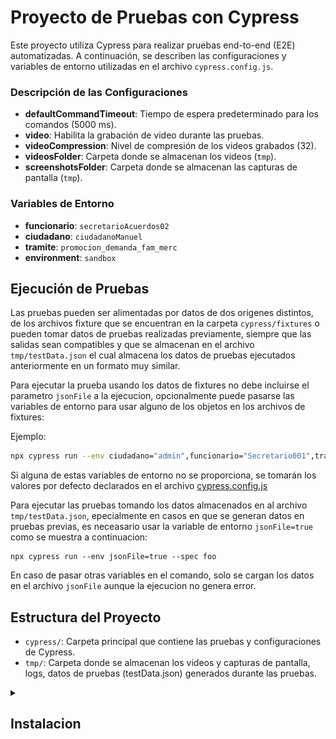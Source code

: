 # Proyecto de Pruebas con Cypress

Este proyecto utiliza Cypress para realizar pruebas end-to-end (E2E) automatizadas. A continuación, se describen las configuraciones y variables de entorno utilizadas en el archivo `cypress.config.js`.

### Descripción de las Configuraciones

- **defaultCommandTimeout**: Tiempo de espera predeterminado para los comandos (5000 ms).
- **video**: Habilita la grabación de video durante las pruebas.
- **videoCompression**: Nivel de compresión de los videos grabados (32).
- **videosFolder**: Carpeta donde se almacenan los videos (`tmp`).
- **screenshotsFolder**: Carpeta donde se almacenan las capturas de pantalla (`tmp`).

### Variables de Entorno

- **funcionario**: `secretarioAcuerdos02`
- **ciudadano**: `ciudadanoManuel`
- **tramite**: `promocion_demanda_fam_merc`
- **environment**: `sandbox`

## Ejecución de Pruebas

Las pruebas pueden ser alimentadas por datos de dos origenes distintos, de los archivos fixture que se encuentran en la carpeta `cypress/fixtures` o pueden tomar datos de pruebas realizadas previamente, siempre que las salidas sean compatibles y que se almacenan en el archivo `tmp/testData.json` el cual almacena los datos de pruebas ejecutados anteriormente en un formato muy similar. 

Para ejecutar la prueba usando los datos de fixtures no debe incluirse el parametro `jsonFile` a la ejecucion, opcionalmente puede pasarse las variables de entorno para usar alguno de los objetos en los archivos de fixtures:

Ejemplo:
```bash
npx cypress run --env ciudadano="admin",funcionario="Secretario001",tramite="promocion_demanda_fam_merc" --spec foo
```
Si alguna de estas variables de entorno no se proporciona, se tomarán los valores por defecto declarados en el archivo [cypress.config.js](./cypress.config.js)


Para ejecutar las pruebas tomando los datos almacenados en al archivo `tmp/testData.json`, epecialmente en casos en que se generan datos en pruebas previas, es neceasario usar la variable de entorno `jsonFile=true` como se muestra a continuacion:


```shell
npx cypress run --env jsonFile=true --spec foo
```
En caso de pasar otras variables en el comando, solo se cargan los datos en el archivo `jsonFile` aunque la ejecucion no genera error.



## Estructura del Proyecto

- `cypress/`: Carpeta principal que contiene las pruebas y configuraciones de Cypress.
- `tmp/`: Carpeta donde se almacenan los videos y capturas de pantalla, logs, datos de pruebas (testData.json) generados durante las pruebas.


<details>
<summary><h2>Instalacion</h2></summary>

### Los siguientes pasos son para llevar a cabo la instalacion en sistemas basados en Debian


<details>
<summary><h4>Instalacion JAVA</h4></summary>
Si aun no cuentas con JAVA instalalo usando el siguiente comando

```bash
sudo apt update
sudo apt install fontconfig openjdk-17-jre
java -version
```
</details>


<details>
<summary><h4>Instalacion Node</h4></summary>
Instala Node usando APT package manager


```bash
# Actualiza la lista de paquetes disponibles
sudo apt update

# Instala Node.js
sudo apt install nodejs

# Verifica la versión instalada de Node.js
node -v

# Instala npm (Node Package Manager)
sudo apt install npm
```



</details>


<details>
<summary><h4>Instalacion Jenkins</h4></summary>
Instala Jenkins en su version LTS

```bash
# Agregar la clave y el repositorio de Jenkins
sudo wget -O /usr/share/keyrings/jenkins-keyring.asc \
    https://pkg.jenkins.io/debian-stable/jenkins.io-2023.key
echo "deb [signed-by=/usr/share/keyrings/jenkins-keyring.asc]" \
    https://pkg.jenkins.io/debian-stable binary/ | sudo tee \
    /etc/apt/sources.list.d/jenkins.list > /dev/null

# Actualizar la lista de paquetes e instalar Jenkins
sudo apt-get update
sudo apt-get install jenkins
```

Deshabilita CSP en Jenkins para poder mostrar archivos html en los reportes generados por mochawesome
Con privilegios de super usuario (sudo su) ejecuta los siguientes comandos, no afectan la ejecucion de las pruebas, solo permite ver los reportes en web:

```bash
mkdir -p /usr/share/jenkins/ref/init.groovy.d && \
echo 'System.setProperty("hudson.model.DirectoryBrowserSupport.CSP", "");' > /usr/share/jenkins/ref/init.groovy.d/disable-csp.groovy
```


</details>


<details>
<summary><h4>Configuracion inicial en primer arranque</h4></summary>
Navega a http://localhost:8080 (o el puerto que configuraste para Jenkins durante la instalación) y espera hasta que aparezca la página de Desbloquear Jenkins.

![alt text](Doc/image.png)

Durante el primer arranque, por consola se muestra el pasword generado automaticamente, usalo para hacer el primer login 

![alt text](Doc/image-1.png)

Si por alguna razon no capturaste el password en el primer arranque, puedes consultarlo usando
```bash
sudo cat /var/lib/jenkins/secrets/initialAdminPassword 
```

- Puedes crear un usuario y contraseña o puedes usar las credenciales que se generan por defecto: `admin:admin`.
</details>


<details>
<summary><h4>Configuracion de arranque al cargar el sistema (opcional, recomendado)</h4></summary>


Puedes habilitar el servicio de Jenkins para que se inicie al arrancar el sistema con el comando:

```bash
sudo systemctl enable jenkins
```

Puedes iniciar el servicio de Jenkins con el comando:

```bash
sudo systemctl start jenkins
```

Puedes verificar el estado del servicio de Jenkins usando el comando:

```bash
sudo systemctl status jenkins
```

Si todo se ha configurado correctamente, deberías ver una salida como esta:

```
Loaded: loaded (/lib/systemd/system/jenkins.service; enabled; vendor preset: enabled)
Active: active (running) since Tue 2023-06-22 16:19:01 +03; 4min 57s ago
...
```
</details>

Instala los plugins recomendados por el sistema, espera a que la instalacion se complete.

<details>
<summary><h4>Configuracion del Pipeline</h4></summary>

Crea una nueva tarea 
![alt text](Doc/image-2.png)


Asigna un nombre al pipeline y selecciona el tipo 'Pipeline'
![alt text](Doc/image-3.png)


Ingresa descripcion y el campo para desechar las ejecuciones antiguas, por ejemplo 2 dias, 2 ejecuciones
![alt text](Doc/image-4.png)


Al final del formulario de configuracion selecciona los siguientes valores:
    Pipeline
        Definition : Pipeline script from SCM
        SCM : Git
        Repository URL : `https://github.com/Agilgob/PruebasUsuarios.git`
        Credentials : `- none -` no cambia
        Branch Specifier : `*/main`
        Navegador del repositorio : `(Auto)` no cambia
        Script Path : `Docker/Jenkins/Pipelines/Jenkinsfile_fn`

![alt text](Doc/image-5.png)
![alt text](Doc/image-6.png)

</details>


</details>
